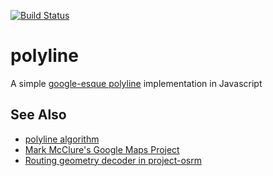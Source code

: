 [![Build Status](https://secure.travis-ci.org/tmcw/polyline.png?branch=master)](http://travis-ci.org/tmcw/polyline)

# polyline

A simple [google-esque polyline](https://developers.google.com/maps/documentation/utilities/polylinealgorithm)
implementation in Javascript

## See Also

* [polyline algorithm](https://developers.google.com/maps/documentation/utilities/polylinealgorithm)
* [Mark McClure's Google Maps Project](http://facstaff.unca.edu/mcmcclur/GoogleMaps.html)
* [Routing geometry decoder in project-osrm](https://github.com/DennisOSRM/Project-OSRM-Web/blob/master/WebContent/routing/OSRM.RoutingGeometry.js)
